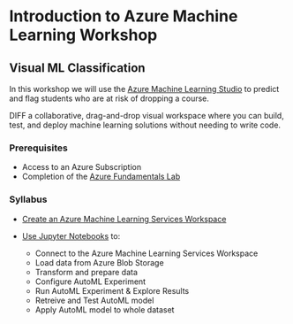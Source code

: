 # Introduction to Azure Machine Learning Workshop
## Visual ML Classification

In this workshop we will use the [Azure Machine Learning Studio](https://studio.azureml.net/) to predict and flag students who are at risk of dropping a course. 

DIFF
a collaborative, drag-and-drop visual workspace where you can build, test, and deploy machine learning solutions without needing to write code.

### Prerequisites
 - Access to an Azure Subscription
 - Completion of the [Azure Fundamentals Lab](https://aka.ms/edu/Azure101)
 
 
### Syllabus
- [Create an Azure Machine Learning Services Workspace](create-an-azure-machine-learning-workspace.md)

- [Use Jupyter Notebooks](./intro-automl.ipynb) to:
    - Connect to the Azure Machine Learning Services Workspace
    - Load data from Azure Blob Storage
    - Transform and prepare data
    - Configure AutoML Experiment
    - Run AutoML Experiment & Explore Results
    - Retreive and Test AutoML model
    - Apply AutoML model to whole dataset
